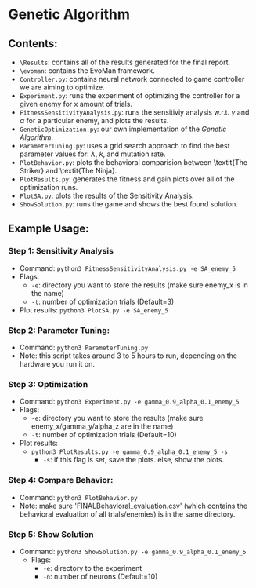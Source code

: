 # Genetic Algorithm
## Contents:
- `\Results`: contains all of the results generated for the final report.
- `\evoman`: contains the EvoMan framework.
- `Controller.py`: contains neural network connected to game controller we are aiming to optimize.
- `Experiment.py`: runs the experiment of optimizing the controller for a given enemy for x amount of trials.
- `FitnessSensitivityAnalysis.py`: runs the sensitiviy analysis w.r.t. $\gamma$ and $\alpha$ for a particular enemy, and plots the results.
- `GeneticOptimization.py`: our own implementation of the *Genetic Algorithm*.
- `ParameterTuning.py`: uses a grid search approach to find the best parameter values for: $\lambda$, $k$, and mutation rate.
- `PlotBehavior.py`: plots the behavioral comparision between \textit{The Striker} and \textit{The Ninja}.
- `PlotResults.py`: generates the fitness and gain plots over all of the optimization runs. 
- `PlotSA.py`: plots the results of the Sensitivity Analysis. 
- `ShowSolution.py`: runs the game and shows the best found solution.
## Example Usage:
### Step 1: Sensitivity Analysis
- Command: `python3 FitnessSensitivityAnalysis.py -e SA_enemy_5`
- Flags:
 	- `-e`:	directory you want to store the results (make sure enemy_x is in the name)
  	- `-t`: number of optimization trials (Default=3)
- Plot results: `python3 PlotSA.py -e SA_enemy_5`
### Step 2: Parameter Tuning:
- Command: `python3 ParameterTuning.py`
- Note: this script takes around 3 to 5 hours to run, depending on the hardware you run it on.
### Step 3: Optimization 
- Command: `python3 Experiment.py -e gamma_0.9_alpha_0.1_enemy_5`
- Flags:
 	- `-e`:	directory you want to store the results (make sure enemy_x/gamma_y/alpha_z are in the name)
	- `-t`: number of optimization trials (Default=10)
- Plot results: 
	-  `python3 PlotResults.py -e gamma_0.9_alpha_0.1_enemy_5 -s`
		- `-s`: if this flag is set, save the plots. else, show the plots. 
### Step 4: Compare Behavior:
- Command: `python3 PlotBehavior.py`
- Note: make sure 'FINALBehavioral_evaluation.csv' (which contains the behavioral evaluation of all trials/enemies) is in the same directory. 
### Step 5: Show Solution
- Command: `python3 ShowSolution.py -e gamma_0.9_alpha_0.1_enemy_5`
	- Flags:
		- `-e`: directory to the experiment
		- `-n`: number of neurons (Default=10)
